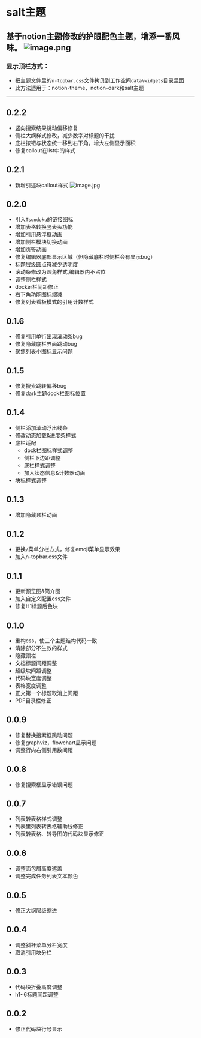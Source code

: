 # salt主题
基于notion主题修改的护眼配色主题，增添一番风味。
![image.png](https://tva1.sinaimg.cn/large/8ff342a8gy1h2wjjwfqm7j20u01d9wjq.jpg)
---
### 显示顶栏方式：
* 把主题文件里的`n-topbar.css`文件拷贝到工作空间`data\widgets`目录里面
* 此方法适用于：notion-theme、notion-dark和salt主题
---
## 0.2.2
* 竖向搜索结果跳动偏移修复
* 侧栏大纲样式修改，减少数字对标题的干扰
* 底栏按钮与状态统一移到右下角，增大左侧显示面积
* 修复callout在list中的样式
## 0.2.1
* 新增引述块callout样式
![image.jpg](https://tva1.sinaimg.cn/large/8ff342a8gy1h4tx557jc6j20xc0m8aby.jpg)
## 0.2.0
* 引入`Tsundoku`的链接图标
* 增加表格转换竖表头功能
* 增加引用悬浮框动画
* 增加侧栏模块切换动画
* 增加页签动画
* 修复编辑器底部显示区域（但隐藏底栏时侧栏会有显示bug）
* 标题层级圆点符减少透明度
* 滚动条修改为圆角样式,编辑器内不占位
* 调整侧栏样式
* docker栏间距修正
* 右下角功能图标缩减
* 修复列表看板模式的引用计数样式
## 0.1.6
* 修复引用单行出现滚动条bug
* 修复隐藏底栏界面跳动bug
* 聚焦列表小图标显示问题
## 0.1.5
* 修复搜索跳转偏移bug
* 修复dark主题dock栏图标位置
## 0.1.4
* 侧栏添加滚动浮出线条
* 修改动态加载&进度条样式
* 底栏适配
  * dock栏图标样式调整
  * 侧栏下边距调整
  * 底栏样式调整
  * 加入状态信息&计数器动画
* 块标样式调整
## 0.1.3
* 增加隐藏顶栏动画
## 0.1.2
* 更换`/`菜单分栏方式，修复emoji菜单显示效果
* 加入n-topbar.css文件
## 0.1.1
* 更新预览图&简介图
* 加入自定义配置css文件
* 修复H1标题后色块
## 0.1.0
* 重构css，使三个主题结构代码一致
* 清除部分不生效的样式
* 隐藏顶栏
* 文档标题间距调整
* 超级块间距调整
* 代码块宽度调整
* 表格宽度调整
* 正文第一个标题取消上间距
* PDF目录栏修正
## 0.0.9
* 修复替换搜索框跳动问题
* 修复graphviz，flowchart显示问题
* 调整行内右侧引用数间距
## 0.0.8
* 修复搜索框显示错误问题
## 0.0.7
* 列表转表格样式调整
* 列表里列表转表格辅助线修正
* 列表转表格、转导图的代码块显示修正
## 0.0.6
* 调整面包屑高度遮盖
* 调整完成任务列表文本颜色
## 0.0.5
* 修正大纲层级缩进
## 0.0.4
* 调整斜杆菜单分栏宽度
* 取消引用块分栏
## 0.0.3
* 代码块折叠高度调整
* h1~6标题间距调整
## 0.0.2
* 修正代码块行号显示
